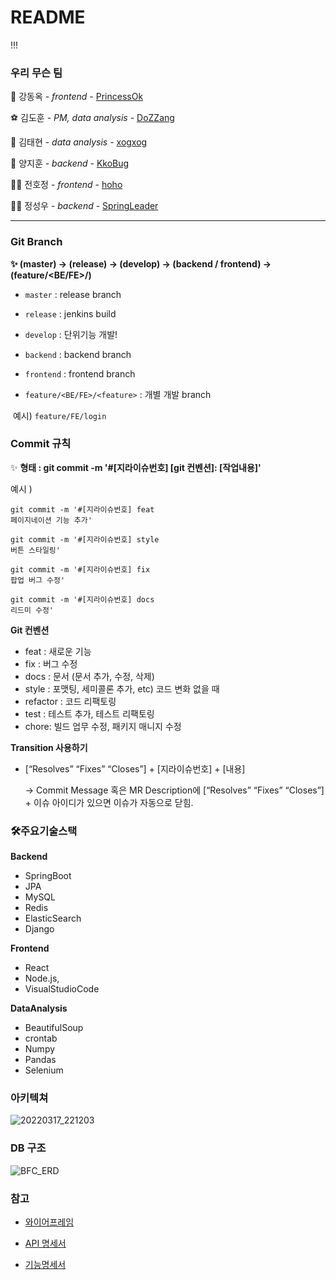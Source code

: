 # README
!!!
### 우리 무슨 팀

👸 강동옥 - *frontend -* [PrincessOk](https://github.com/okdongdong)

⚽ 김도훈 - *PM, data analysis -* [DoZZang](https://github.com/DHKim95)

🎵 김태현 - *data analysis -* [xogxog](https://github.com/xogxog)

🐢 양지훈 - *backend -*  [KkoBug](https://github.com/kkobug)

🧘‍♀️ 전호정 - *frontend -* [hoho](https://github.com/hojeong33)

🧙‍♂️ 정성우 - *backend -* [SpringLeader](https://github.com/jsw3788)



---

### Git Branch

**✨ (master) → (release) → (develop) → (backend / frontend) → (feature/<BE/FE>/<feature>)**

- `master` : release branch

- `release` : jenkins build

- `develop` : 단위기능 개발!

- `backend` : backend branch

- `frontend` : frontend branch

- `feature/<BE/FE>/<feature>` : 개별 개발 branch 

​		예시) `feature/FE/login`



### Commit 규칙

✨ **형태 : git commit -m '#[지라이슈번호] [git 컨벤션]: [작업내용]'**

예시 )

```
git commit -m '#[지라이슈번호] feat
페이지네이션 기능 추가'

git commit -m '#[지라이슈번호] style
버튼 스타일링'

git commit -m '#[지라이슈번호] fix
팝업 버그 수정'

git commit -m '#[지라이슈번호] docs
리드미 수정'
```



**Git 컨벤션**

- feat : 새로운 기능
- fix : 버그 수정
- docs : 문서 (문서 추가, 수정, 삭제)
- style : 포맷팅, 세미콜론 추가, etc) 코드 변화 없을 때
- refactor : 코드 리팩토링
- test : 테스트 추가, 테스트 리팩토링
- chore: 빌드 업무 수정, 패키지 매니지 수정



**Transition 사용하기**

- [“Resolves” “Fixes” “Closes”] + [지라이슈번호] + [내용]

 	→ Commit Message 혹은 MR Description에 [“Resolves” “Fixes” “Closes”] + 이슈 아이디가 있으면 이슈가 자동으로 닫힘. 





### 🛠주요기술스택

**Backend**

- SpringBoot
- JPA
- MySQL
- Redis
- ElasticSearch
- Django

**Frontend**

- React
- Node.js,
- VisualStudioCode

**DataAnalysis**

- BeautifulSoup
- crontab
- Numpy
- Pandas 
- Selenium



### 아키텍쳐

![20220317_221203](/uploads/648d322bf5915c359a191fe3bc0b2643/20220317_221203.png)



### DB 구조

![BFC_ERD](/uploads/3f8b89d5660e649a719b92264bf89b88/BFC_ERD.png)



### 참고

- [와이어프레임](https://www.figma.com/file/bICixqqXgLeObjjRYmld3i/%ED%8A%B9%ED%99%94?node-id=82%3A4)

- [API 명세서](https://past-raptorex-bdf.notion.site/API-e141f4b56dc84d0ab4cf1e7d60ebf7d1)
- [기능명세서](https://past-raptorex-bdf.notion.site/1d4a78e559734e8584757bbff46f148f?v=f60344b1bf8640e4a9c0e7379a23eaec)
